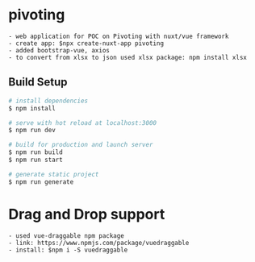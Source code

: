 # pivoting
    - web application for POC on Pivoting with nuxt/vue framework 
    - create app: $npx create-nuxt-app pivoting
    - added bootstrap-vue, axios
    - to convert from xlsx to json used xlsx package: npm install xlsx
## Build Setup

```bash
# install dependencies
$ npm install

# serve with hot reload at localhost:3000
$ npm run dev

# build for production and launch server
$ npm run build
$ npm run start

# generate static project
$ npm run generate
```

# Drag and Drop support
    - used vue-draggable npm package
    - link: https://www.npmjs.com/package/vuedraggable
    - install: $npm i -S vuedraggable
